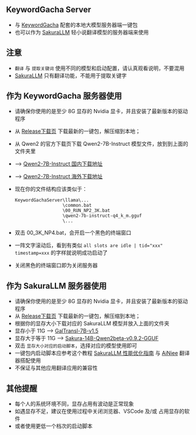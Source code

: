## KeywordGacha Server
- 与 [KeywordGacha](https://github.com/neavo/KeywordGacha) 配套的本地大模型服务器端一键包
- 也可以作为 [SakuraLLM](https://github.com/SakuraLLM/SakuraLLM) 轻小说翻译模型的服务器端来使用

## 注意
- `翻译` 与 `提取关键词` 使用不同的模型和启动配置，请认真观看说明，不要混用
- [SakuraLLM](https://github.com/SakuraLLM/SakuraLLM) 只有翻译功能，不能用于提取关键字

## 作为 KeywordGacha 服务器使用
- 请确保你使用的是至少 8G 显存的 Nvidia 显卡，并且安装了最新版本的驱动程序
- 从 [Release下载页](https://github.com/neavo/KeywordGachaServer/releases) 下载最新的一键包，解压缩到本地；
- 从 Qwen2 的官方下载页下载 Qwen2-7B-Instruct 模型文件，放到到上面的文件夹里
- --> [Qwen2-7B-Instruct 国内下载地址](https://modelscope.cn/models/qwen/Qwen2-7B-Instruct-GGUF/file/view/master?fileName=qwen2-7b-instruct-q4_k_m.gguf&status=2)
- --> [Qwen2-7B-Instruct 海外下载地址](https://huggingface.co/Qwen/Qwen2-7B-Instruct-GGUF/blob/main/qwen2-7b-instruct-q4_k_m.gguf)
- 现在你的文件结构应该类似于：
  
  ```
  KeywordGachaServer\llama\...
                    \common.bat
                    \00_RUN_NP2_3K.bat
                    \qwen2-7b-instruct-q4_k_m.gguf
                    \...
  ```

- 双击 00_3K_NP4.bat，会开启一个黑色的终端窗口
- 一阵文字滚动后，看到有类似 `all slots are idle | tid="xxx" timestamp=xxx` 的字样就说明成功启动了
- 关闭黑色的终端窗口即为关闭服务器

## 作为 SakuraLLM 服务器使用
- 请确保你使用的是至少 8G 显存的 Nvidia 显卡，并且安装了最新版本的驱动程序
- 从 [Release下载页](https://github.com/neavo/KeywordGachaServer/releases) 下载最新的一键包，解压缩到本地；
- 根据你的显存大小下载对应的 SakuraLLM 模型并放入上面的文件夹
- 显存小于 11G --> [GalTransl-7B-v1.5](https://huggingface.co/SakuraLLM/GalTransl-7B-v1.5/blob/main/GalTransl-7B-v1.5-IQ4_XS.gguf)
- 显存大于等于 11G --> [Sakura-14B-Qwen2beta-v0.9.2-GGUF](https://huggingface.co/SakuraLLM/Sakura-14B-Qwen2beta-v0.9.2-GGUF/blob/main/sakura-14b-qwen2beta-v0.9.2-iq4xs.gguf)
- 双击 `显存大小对应的启动脚本`，选择对应的模型使用即可
- 一键包内启动脚本应参考这个教程 [SakuraLLM 性能优化指南](https://github.com/NEKOparapa/AiNiee/blob/main/SakuraLLMScript/OptimizationGuide.md) 与 [AiNiee](https://github.com/NEKOparapa/AiNiee) 翻译器搭配使用
- 不保证与其他应用翻译应用的兼容性

## 其他提醒　
- 每个人的系统环境不同，显存占用有波动是正常现象
- 如遇显存不足，建议在使用过程中关闭浏览器、VSCode 及/或 占用显存的软件
- 或者使用更低一个档次的启动脚本

